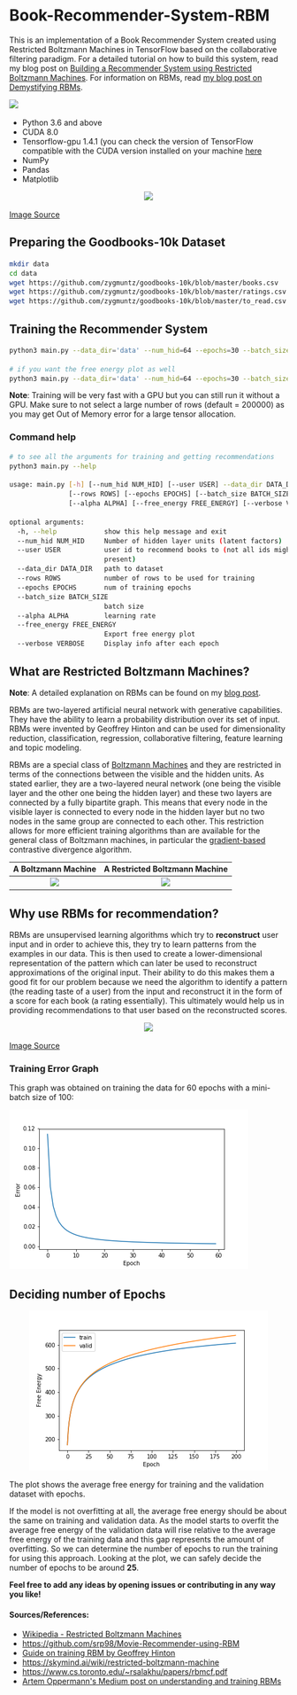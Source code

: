 # Book-Recommender-System-RBM
This is an implementation of a Book Recommender System created using Restricted Boltzmann Machines in TensorFlow based on the collaborative filtering paradigm. For a detailed tutorial on how to build this system, read my blog post on [Building a Recommender System using Restricted Boltzmann Machines](https://adityashrm21.github.io/Book-Recommender-System-RBM/). For information on RBMs, read [my blog post on Demystifying RBMs](https://adityashrm21.github.io/Restricted-Boltzmann-Machines/).

<img src = "https://img.shields.io/badge/requirements-compatible-blue.svg">

- Python 3.6 and above
- CUDA 8.0
- Tensorflow-gpu 1.4.1 (you can check the version of TensorFlow compatible with the CUDA version installed on your machine [here](https://www.tensorflow.org/install/source#tested_source_configurations)
- NumPy
- Pandas
- Matplotlib

<center><img src = "https://cdn-images-1.medium.com/max/1600/1*cLusB9Kkfaf-EudwtX8ASQ.png" width = "350"></center>

[Image Source](https://cdn-images-1.medium.com/max/1600/1*cLusB9Kkfaf-EudwtX8ASQ.png)

## Preparing the Goodbooks-10k Dataset

```bash
mkdir data
cd data
wget https://github.com/zygmuntz/goodbooks-10k/blob/master/books.csv
wget https://github.com/zygmuntz/goodbooks-10k/blob/master/ratings.csv
wget https://github.com/zygmuntz/goodbooks-10k/blob/master/to_read.csv
```

## Training the Recommender System

```bash
python3 main.py --data_dir='data' --num_hid=64 --epochs=30 --batch_size=128

# if you want the free energy plot as well
python3 main.py --data_dir='data' --num_hid=64 --epochs=30 --batch_size=128 --free_energy=True
```
**Note**: Training will be very fast with a GPU but you can still run it without a GPU. Make sure to not select a large number of rows (default = 200000) as you may get Out of Memory error for a large tensor allocation.

### Command help
```bash
# to see all the arguments for training and getting recommendations
python3 main.py --help

usage: main.py [-h] [--num_hid NUM_HID] [--user USER] --data_dir DATA_DIR
               [--rows ROWS] [--epochs EPOCHS] [--batch_size BATCH_SIZE]
               [--alpha ALPHA] [--free_energy FREE_ENERGY] [--verbose VERBOSE]

optional arguments:
  -h, --help            show this help message and exit
  --num_hid NUM_HID     Number of hidden layer units (latent factors)
  --user USER           user id to recommend books to (not all ids might be
                        present)
  --data_dir DATA_DIR   path to dataset
  --rows ROWS           number of rows to be used for training
  --epochs EPOCHS       num of training epochs
  --batch_size BATCH_SIZE
                        batch size
  --alpha ALPHA         learning rate
  --free_energy FREE_ENERGY
                        Export free energy plot
  --verbose VERBOSE     Display info after each epoch
```

## What are Restricted Boltzmann Machines?

**Note**: A detailed explanation on RBMs can be found on my [blog post](https://adityashrm21.github.io/Restricted-Boltzmann-Machines/).

RBMs are two-layered artificial neural network with generative capabilities. They have the ability to learn a probability distribution over its set of input. RBMs were invented by Geoffrey Hinton and can be used for dimensionality reduction, classification, regression, collaborative filtering, feature learning and topic modeling.

RBMs are a special class of [Boltzmann Machines](https://en.wikipedia.org/wiki/Boltzmann_machine) and they are restricted in terms of the connections between the visible and the hidden units. As stated earlier, they are a two-layered neural network (one being the visible layer and the other one being the hidden layer) and these two layers are connected by a fully bipartite graph. This means that every node in the visible layer is connected to every node in the hidden layer but no two nodes in the same group are connected to each other. This restriction allows for more efficient training algorithms than are available for the general class of Boltzmann machines, in particular the [gradient-based](https://en.wikipedia.org/wiki/Gradient_descent) contrastive divergence algorithm.


A Boltzmann Machine             |  A Restricted Boltzmann Machine
:-------------------------:|:-------------------------:
<img src = "https://upload.wikimedia.org/wikipedia/commons/7/7a/Boltzmannexamplev1.png" width = "300">  |  <img src = "https://upload.wikimedia.org/wikipedia/commons/thumb/e/e8/Restricted_Boltzmann_machine.svg/440px-Restricted_Boltzmann_machine.svg.png" width = "300">

## Why use RBMs for recommendation?

RBMs are unsupervised learning algorithms which try to **reconstruct** user input and in order to achieve this, they try to learn patterns from the examples in our data. This is then used to create a lower-dimensional representation of the pattern which can later be used to reconstruct approximations of the original input. Their ability to do this makes them a good fit for our problem because we need the algorithm to identify a pattern (the reading taste of a user) from the input and reconstruct it in the form of a score for each book (a rating essentially). This ultimately would help us in providing recommendations to that user based on the reconstructed scores.

<center><img src = "https://image.slidesharecdn.com/mlss2014xamatriain-140721124307-phpapp02/95/recommender-systems-machine-learning-summer-school-2014-cmu-72-638.jpg?cb=1405946863" width = "500"></center>

[Image Source](https://image.slidesharecdn.com/mlss2014xamatriain-140721124307-phpapp02/95/recommender-systems-machine-learning-summer-school-2014-cmu-72-638.jpg?cb=1405946863)

### Training Error Graph

This graph was obtained on training the data for 60 epochs with a mini-batch size of 100:

![error](imgs/error60.png)

## Deciding number of Epochs

<center><img src ="imgs/free_energy.png"></center>

The plot shows the average free energy for training and the validation dataset with epochs.

If the model is not overfitting at all, the average free energy should be about the same on training and validation data. As the model starts to overfit the average free energy of the validation data will rise relative to the average free energy of the training data and this gap represents the amount of overfitting. So we can determine the number of epochs to run the training for using this approach. Looking at the plot, we can safely decide the number of epochs to be around **25**.

**Feel free to add any ideas by opening issues or contributing in any way you like!**

#### Sources/References:
* [Wikipedia - Restricted Boltzmann Machines](https://en.wikipedia.org/wiki/Restricted_Boltzmann_machine)
*  https://github.com/srp98/Movie-Recommender-using-RBM
* [Guide on training RBM by Geoffrey Hinton](https://www.csrc.ac.cn/upload/file/20170703/1499052743888438.pdf)
* https://skymind.ai/wiki/restricted-boltzmann-machine
* https://www.cs.toronto.edu/~rsalakhu/papers/rbmcf.pdf
* [Artem Oppermann's Medium post on understanding and training RBMs]( https://towardsdatascience.com/deep-learning-meets-physics-restricted-boltzmann-machines-part-ii-4b159dce1ffb)
